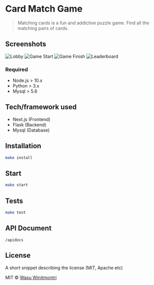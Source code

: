 # Card Match Game

> Matching cards is a fun and addictive puzzle game. Find all the matching pairs of cards.

## Screenshots

![Lobby](https://greenliciousbkk.s3.ap-southeast-1.amazonaws.com/30c57550-9928-11ea-bb48-a74949d17ea9.png)
![Game Start](https://greenliciousbkk.s3.ap-southeast-1.amazonaws.com/ac7287b0-9928-11ea-bb48-a74949d17ea9.png)
![Game Finish](https://greenliciousbkk.s3.ap-southeast-1.amazonaws.com/96a18210-9928-11ea-bb48-a74949d17ea9.png)
![Leaderboard](https://greenliciousbkk.s3.ap-southeast-1.amazonaws.com/82375f70-9928-11ea-bb48-a74949d17ea9.png)

### Required
- Node.js > 10.x
- Python > 3.x
- Mysql > 5.6

## Tech/framework used

- Next.js (Frontend)
- Flask (Backend)
- Mysql (Database)


## Installation


```sh
make install
```

## Start
```sh
make start
```

## Tests

```sh
make test
```

## API Document

`/apidocs`

## License

A short snippet describing the license (MIT, Apache etc)

MIT © [Wasu Winitmontri]()
